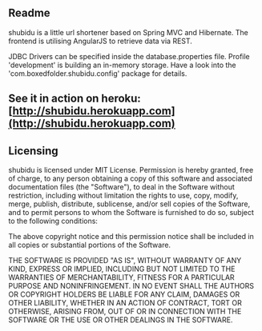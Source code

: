 ## Readme
shubidu is a little url shortener based on Spring MVC and Hibernate. The frontend is utilising AngularJS to retrieve data via REST.

JDBC Drivers can be specified inside the database.properties file. Profile 'development' is building an in-memory storage. Have a look into the 'com.boxedfolder.shubidu.config' package for details.

See it in action on heroku: [http://shubidu.herokuapp.com](http://shubidu.herokuapp.com)
---
## Licensing

shubidu is licensed under MIT License. Permission is hereby granted, free of charge, to any person obtaining a copy of this software and associated documentation files (the "Software"), to deal in the Software without restriction, including without limitation the rights to use, copy, modify, merge, publish, distribute, sublicense, and/or sell copies of the Software, and to permit persons to whom the Software is furnished to do so, subject to the following conditions:

The above copyright notice and this permission notice shall be included in all copies or substantial portions of the Software.

THE SOFTWARE IS PROVIDED "AS IS", WITHOUT WARRANTY OF ANY KIND, EXPRESS OR IMPLIED, INCLUDING BUT NOT LIMITED TO THE WARRANTIES OF MERCHANTABILITY, FITNESS FOR A PARTICULAR PURPOSE AND NONINFRINGEMENT. IN NO EVENT SHALL THE AUTHORS OR COPYRIGHT HOLDERS BE LIABLE FOR ANY CLAIM, DAMAGES OR OTHER LIABILITY, WHETHER IN AN ACTION OF CONTRACT, TORT OR OTHERWISE, ARISING FROM, OUT OF OR IN CONNECTION WITH THE SOFTWARE OR THE USE OR OTHER DEALINGS IN THE SOFTWARE.
